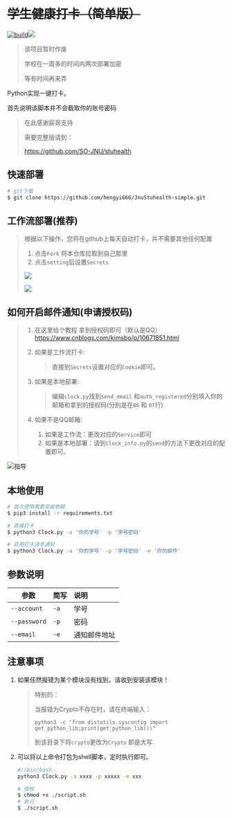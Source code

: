 #  ~~学生健康打卡（简单版）~~

[![build](https://github.com/SO-JNU/stuhealth/workflows/build/badge.svg)](https://github.com/SO-JNU/stuhealth/actions)![](https://img.shields.io/badge/Version-0.0.2-orange)

> 该项目暂时作废
>
> 学校在一周多的时间内两次部署加密
>
> 等有时间再来弄

Python实现一键打卡。

首先说明该脚本并不会截取你的账号密码

> 在此感谢宸哥支持
>
> 需要完整版请到：
>
> https://github.com/SO-JNU/stuhealth

##  快速部署

```bash
# git下载
$ git clone https://github.com/hengyi666/JnuStuhealth-simple.git
```

##  工作流部署(推荐)

> 根据以下操作，您将在github上每天自动打卡，并不需要其他任何配置
>
> 1. 点击`Fork` 将本仓库拉取到自己那里
> 2. 点击`setting`后设置`Secrets`
>
> ![](https://github.com/hengyi666/JnuStuhealth-simple/blob/main/%E6%95%99%E7%A8%8B1.png)
>
> ![](https://github.com/hengyi666/JnuStuhealth-simple/blob/main/%E6%96%B0%E6%95%99%E7%A8%8B2.png)

##  如何开启邮件通知(申请授权码)

> 1. 在这里给个教程 拿到授权码即可（默认是QQ） https://www.cnblogs.com/kimsbo/p/10671851.html
>
> 2. 如果是工作流打卡:
>
>    > 直接到`Secrets`设置对应的`Cookie`即可。
>
> 3. 如果是本地部署:
>
>    > 编辑`clock.py`找到`send_email` 和`auth_registered`分别填入你的邮箱和拿到的授权码(分别是在`86` 和 `87`行)
>
> 4. 如果不是QQ邮箱:
>
>    1. 如果是工作流：更改对应的`Service`即可
>    2. 如果是本地部署：请到`Clock_info.py`的`send`的方法下更改对应的配置即可。

![指导](https://github.com/hengyi666/JnuStuhealth-simple/blob/main/%E6%88%AA%E5%9B%BE.png?raw=true)

##  

##  本地使用

```bash
# 首次使用需要安装依赖
$ pip3 install -r requirements.txt

# 直接打卡
$ python3 Clock.py -a '你的学号' -p '学号密码'

# 启用打卡消息通知
$ python3 Clock.py -a '你的学号' -p '学号密码' -e '你的邮件'
```

## 参数说明

| 参数         | 简写 | 说明         |
| ------------ | ---- | :----------- |
| `--account`  | `-a` | 学号         |
| `--password` | `-p` | 密码         |
| `--email`    | `-e` | 通知邮件地址 |

##  注意事项

1. 如果任然报错为某个模块没有找到，请收到安装该模块！

   > 特别的：
   >
   > 当报错为Crypto不存在时，请在终端输入：
   >
   > ```
   > python3 -c "from distutils.sysconfig import get_python_lib;print(get_python_lib())"
   > ```
   >
   > 到该目录下将`crypto`更改为`Crypto` 即是大写

2. 可以将以上命令打包为shell脚本，定时执行即可。

   ```bash
   #!/bin/bash
   python3 Clock.py -a xxxx -p xxxxx -e xxx
   ```

   ```bash
   # 授权
   $ chmod +x ./script.sh
   # 执行
   $ ./script.sh
   ```

   

